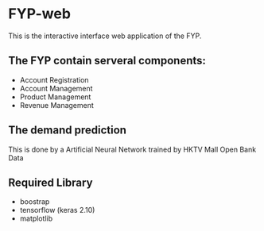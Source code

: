 # FYP-web

This is the interactive interface web application of the FYP.

## The FYP contain serveral components:<br>
<ul>
<li>Account Registration</li>
<li>Account Management</li>
<li>Product Management</li>
<li>Revenue Management</li>
</ul>

## The demand prediction
This is done by a Artificial Neural Network trained by HKTV Mall Open Bank Data

## Required Library
<ul>
<li>boostrap</li>
<li>tensorflow (keras 2.10)</li>
<li>matplotlib</li>
</ul>
